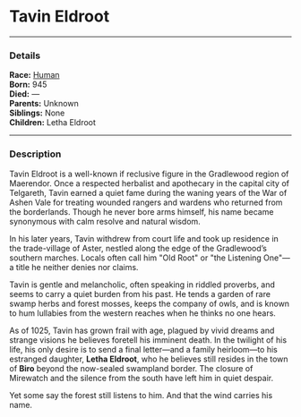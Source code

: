 # Tavin Eldroot

---

### Details

**Race:** [Human](Human.md)  
**Born:** 945  
**Died:** —  
**Parents:** Unknown  
**Siblings:** None  
**Children:** Letha Eldroot

---

### Description

Tavin Eldroot is a well-known if reclusive figure in the Gradlewood region of Maerendor. Once a respected herbalist and apothecary in the capital city of Telgareth, Tavin earned a quiet fame during the waning years of the War of Ashen Vale for treating wounded rangers and wardens who returned from the borderlands. Though he never bore arms himself, his name became synonymous with calm resolve and natural wisdom.

In his later years, Tavin withdrew from court life and took up residence in the trade-village of Aster, nestled along the edge of the Gradlewood’s southern marches. Locals often call him "Old Root" or "the Listening One"—a title he neither denies nor claims.

Tavin is gentle and melancholic, often speaking in riddled proverbs, and seems to carry a quiet burden from his past. He tends a garden of rare swamp herbs and forest mosses, keeps the company of owls, and is known to hum lullabies from the western reaches when he thinks no one hears.

As of 1025, Tavin has grown frail with age, plagued by vivid dreams and strange visions he believes foretell his imminent death. In the twilight of his life, his only desire is to send a final letter—and a family heirloom—to his estranged daughter, **Letha Eldroot**, who he believes still resides in the town of **Biro** beyond the now-sealed swampland border. The closure of Mirewatch and the silence from the south have left him in quiet despair.

Yet some say the forest still listens to him. And that the wind carries his name.
